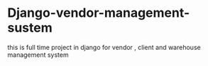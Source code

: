 # Django-vendor-management-sustem
this is full time project in django for vendor , client and warehouse management system
